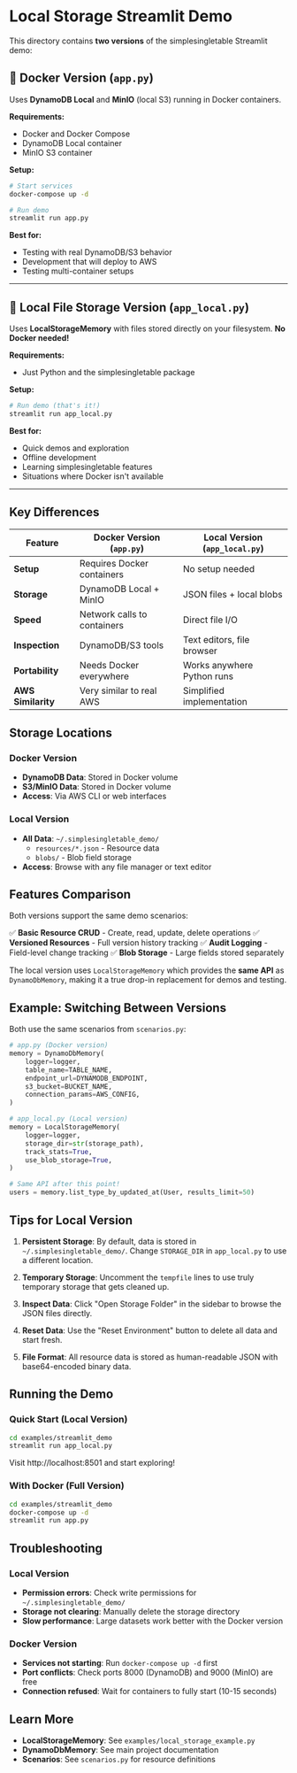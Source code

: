 # Local Storage Streamlit Demo

This directory contains **two versions** of the simplesingletable Streamlit demo:

## 🐳 Docker Version (`app.py`)

Uses **DynamoDB Local** and **MinIO** (local S3) running in Docker containers.

**Requirements:**
- Docker and Docker Compose
- DynamoDB Local container
- MinIO S3 container

**Setup:**
```bash
# Start services
docker-compose up -d

# Run demo
streamlit run app.py
```

**Best for:**
- Testing with real DynamoDB/S3 behavior
- Development that will deploy to AWS
- Testing multi-container setups

---

## 📁 Local File Storage Version (`app_local.py`)

Uses **LocalStorageMemory** with files stored directly on your filesystem. **No Docker needed!**

**Requirements:**
- Just Python and the simplesingletable package

**Setup:**
```bash
# Run demo (that's it!)
streamlit run app_local.py
```

**Best for:**
- Quick demos and exploration
- Offline development
- Learning simplesingletable features
- Situations where Docker isn't available

---

## Key Differences

| Feature | Docker Version (`app.py`) | Local Version (`app_local.py`) |
|---------|---------------------------|--------------------------------|
| **Setup** | Requires Docker containers | No setup needed |
| **Storage** | DynamoDB Local + MinIO | JSON files + local blobs |
| **Speed** | Network calls to containers | Direct file I/O |
| **Inspection** | DynamoDB/S3 tools | Text editors, file browser |
| **Portability** | Needs Docker everywhere | Works anywhere Python runs |
| **AWS Similarity** | Very similar to real AWS | Simplified implementation |

## Storage Locations

### Docker Version
- **DynamoDB Data**: Stored in Docker volume
- **S3/MinIO Data**: Stored in Docker volume
- **Access**: Via AWS CLI or web interfaces

### Local Version
- **All Data**: `~/.simplesingletable_demo/`
  - `resources/*.json` - Resource data
  - `blobs/` - Blob field storage
- **Access**: Browse with any file manager or text editor

## Features Comparison

Both versions support the same demo scenarios:

✅ **Basic Resource CRUD** - Create, read, update, delete operations
✅ **Versioned Resources** - Full version history tracking
✅ **Audit Logging** - Field-level change tracking
✅ **Blob Storage** - Large fields stored separately

The local version uses `LocalStorageMemory` which provides the **same API** as `DynamoDbMemory`, making it a true drop-in replacement for demos and testing.

## Example: Switching Between Versions

Both use the same scenarios from `scenarios.py`:

```python
# app.py (Docker version)
memory = DynamoDbMemory(
    logger=logger,
    table_name=TABLE_NAME,
    endpoint_url=DYNAMODB_ENDPOINT,
    s3_bucket=BUCKET_NAME,
    connection_params=AWS_CONFIG,
)

# app_local.py (Local version)
memory = LocalStorageMemory(
    logger=logger,
    storage_dir=str(storage_path),
    track_stats=True,
    use_blob_storage=True,
)

# Same API after this point!
users = memory.list_type_by_updated_at(User, results_limit=50)
```

## Tips for Local Version

1. **Persistent Storage**: By default, data is stored in `~/.simplesingletable_demo/`. Change `STORAGE_DIR` in `app_local.py` to use a different location.

2. **Temporary Storage**: Uncomment the `tempfile` lines to use truly temporary storage that gets cleaned up.

3. **Inspect Data**: Click "Open Storage Folder" in the sidebar to browse the JSON files directly.

4. **Reset Data**: Use the "Reset Environment" button to delete all data and start fresh.

5. **File Format**: All resource data is stored as human-readable JSON with base64-encoded binary data.

## Running the Demo

### Quick Start (Local Version)
```bash
cd examples/streamlit_demo
streamlit run app_local.py
```

Visit http://localhost:8501 and start exploring!

### With Docker (Full Version)
```bash
cd examples/streamlit_demo
docker-compose up -d
streamlit run app.py
```

## Troubleshooting

### Local Version
- **Permission errors**: Check write permissions for `~/.simplesingletable_demo/`
- **Storage not clearing**: Manually delete the storage directory
- **Slow performance**: Large datasets work better with the Docker version

### Docker Version
- **Services not starting**: Run `docker-compose up -d` first
- **Port conflicts**: Check ports 8000 (DynamoDB) and 9000 (MinIO) are free
- **Connection refused**: Wait for containers to fully start (10-15 seconds)

## Learn More

- **LocalStorageMemory**: See `examples/local_storage_example.py`
- **DynamoDbMemory**: See main project documentation
- **Scenarios**: See `scenarios.py` for resource definitions
